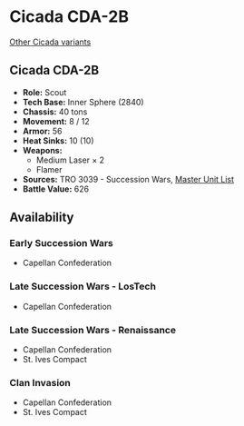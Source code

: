 # Cicada CDA-2B

[Other Cicada variants](../cicada.md)

## Cicada CDA-2B
- **Role:** Scout
- **Tech Base:** Inner Sphere (2840)
- **Chassis:** 40 tons
- **Movement:** 8 / 12
- **Armor:** 56
- **Heat Sinks:** 10 (10)
- **Weapons:**
  - Medium Laser × 2
  - Flamer
- **Sources:** TRO 3039 - Succession Wars, [Master Unit List](http://masterunitlist.info/Unit/Details/592/cicada-cda-2b)
- **Battle Value:** 626

## Availability

### Early Succession Wars
- Capellan Confederation

### Late Succession Wars - LosTech
- Capellan Confederation

### Late Succession Wars - Renaissance
- Capellan Confederation
- St. Ives Compact

### Clan Invasion
- Capellan Confederation
- St. Ives Compact

